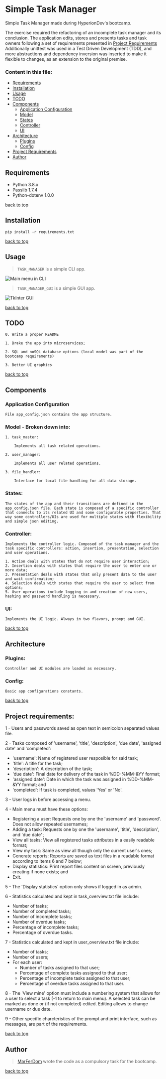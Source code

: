 # Simple Task Manager <a id="top"></a>

Simple Task Manager made during HyperionDev's bootcamp.

The exercise required the refactoring of an incomplete task manager and its conclusion. The application edits, stores and presents tasks and task owners following a set of requirements presented in [Project Requirements](#proj_req) Additionally unittest was used in a Test Driven Development (TDD), and more abstractions and dependency inversion was inserted to make it flexible to changes, as an extension to the original premise.

### Content in this file:
* [Requirements](#req)
* [Installation](#install)
* [Usage](#usage)
* [TODO](#todo)
* [Components](#comp)
    * [Application Configuration](#app_conf)
    * [Model](#model)
    * [States](#states)
    * [Controller](#control)
    * [UI](#ui)
* [Architecture](#arch)
    * [Plugins](#plugins)
    * [Config](#config)
* [Project Requirements](#proj_req)
* [Author](#author)

## Requirements <a id="req"></a>

- Python 3.8.x
- Passlib 1.7.4
- Python-dotenv 1.0.0

[back to top](#top)

## Installation <a id="install"></a>

```
pip install -r requirements.txt
```

[back to top](#top)

## Usage <a id="usage"></a>

> ```TASK_MANAGER``` is a simple CLI app.

![Main menu in CLI](https://github.com/MarFerDom/simpleTaskManager/blob/78cda35e585689796f7d281da5d3a457b9ca5090/ss_main_menu_prompt.png?raw=true)

> ```TASK_MANAGER_GUI``` is a simple GUI app.

![TkInter GUI](https://github.com/MarFerDom/simpleTaskManager/blob/78cda35e585689796f7d281da5d3a457b9ca5090/ss_tk_inter_gui.png?raw=true)

[back to top](#top)

## TODO <a id="todo"></a>

    0. Write a proper README

    1. Brake the app into microservices;

    2. SQL and noSQL database options (local model was part of the bootcamp requirements)

    3. Better UI graphics

[back to top](#top)

## Components <a id="#comp"></a>


### Application Configuration <a id="app_conf"></a>

    File app_config.json contains the app structure.


### Model - Broken down into: <a id="mode"></a>

    1. task_master:

        Implements all task related operations.

    2. user_manager: 

        Implements all user related operations.
    
    3. file_handler:

        Interface for local file handling for all data storage.

### States: <a id="states"></a>

    The states of the app and their transitions are defined in the app_config.json file. Each state is composed of a specific controller that connects to its related UI and some configurable properties. That way some controllers/UIs are used for multiple states with flexibility and simple json editing.

### Controller: <a id="control"></a>

    Implements the controller logic. Composed of the task manager and the task specific controllers: action, insertion, presentation, selection and user operations.

    1. Action deals with states that do not require user interaction;
    2. Insertion deals with states that require the user to enter one or more data;
    3. Presentation deals with states that only present data to the user and wait confirmation;
    4. Selection deals with states that require the user to select from options;
    5. User operations include logging in and creation of new users, hashing and password handling is necessary.

### UI: <a id="ui"></a>

    Implements the UI logic. Always in two flavors, prompt and GUI.

[back to top](#top)

## Architecture <a id="arch"></a>

### Plugins: <a id="plugins"></a>

    Controller and UI modules are loaded as necessary.

### Config: <a id="config"></a>

    Basic app configurations constants.

[back to top](#top)

## Project requirements: <a id="proj_req"></a>

1 - Users and passwords saved as open text in semicolon separated values file.

2 - Tasks composed of 'username', 'title', 'description', 'due date', 'assigned date' and 'completed':
- 'username': Name of registered user resposible for said task;
- 'title': A title for the task;
- 'description': A description of the task;
- 'due date': Final date for delivery of the task in %DD-%MM-&YY format;
- 'assigned date': Date in which the task was assigned in %DD-%MM-&YY format; and
- 'completed': If task is completed, values 'Yes' or 'No'.


3 - User logs in before accessing a menu.

4 - Main menu must have these options:
- Registering a user: Requests one by one the 'username' and 'password'. Does not allow repeated usernames;
- Adding a task: Requests one by one the 'username', 'title', 'description', and 'due date' ;
- View all tasks: View all registered tasks attributes in a easily readable format;
- View my task: Same as view all though only the current user's ones;
- Generate reports: Reports are saved as text files in a readable format according to items 6 and 7 below;
- Display statistics: Print report files content on screen, previously creating if none exists; and
- Exit.

5 - The 'Display statistics' option only shows if logged in as admin.

6 - Statistics calculated and kept in task_overview.txt file include:
- Number of tasks;
- Number of completed tasks;
- Number of incomplete tasks;
- Number of overdue tasks;
- Percentage of incomplete tasks;
- Percentage of overdue tasks.
  
7 - Statistics calculated and kept in user_overview.txt file include:
- Number of tasks;
- Number of users;
- For each user:
    - Number of tasks assigned to that user;
    - Percentage of complete tasks assigned to that user;
    - Percentage of incomplete tasks assigned to that user;
    - Percentage of overdue tasks assigned to that user.

8 - The 'View mine' option must include a numbering system that allows for a user to select a task (-1 to return to main menu). A selected task can be marked as done or (if not completed) edited. Editing allows to change username or due date.

9 - Other specific charcteristics of the prompt and print interface, such as messages, are part of the requirements.

[back to top](#top)

## Author

> [MarFerDom](https://github.com/MarFerDom) wrote the code as a compulsory task for the bootcamp.

[back to top](#top)

